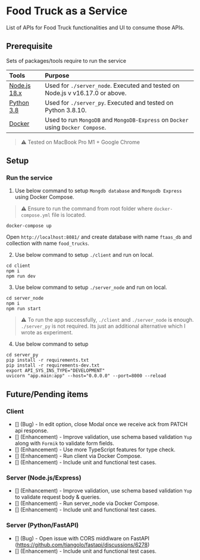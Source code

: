 # Food Truck as a Service

List of APIs for Food Truck functionalities and UI to consume those APIs.

## Prerequisite

Sets of packages/tools require to run the service

| Tools | Purpose |
|:---|:---|
| [Node.js 18.x](https://www.nodejs.org) | Used for `./server_node`. Executed and tested on Node.js v v16.17.0 or above. |
| [Python 3.8](https://www.python.org/downloads/) | Used for `./server_py`. Executed and tested on Python 3.8.10. |
| [Docker](https://www.docker.com/) | Used to run `MongoDB` and `MongoDB-Express` on `Docker` using `Docker Compose`. |

> :warning: Tested on MacBook Pro M1 + Google Chrome
## Setup

### Run the service

1. Use below command to setup `Mongdb database` and `Mongodb Express` using Docker Compose.

> :warning: Ensure to run the command from root folder where `docker-compose.yml` file is located.

```console
docker-compose up
```

Open `http://localhost:8081/` and create database with name `ftaas_db` and collection with name `food_trucks`.

2. Use below command to setup `./client` and run on local.

```console
cd client
npm i
npm run dev
```

3. Use below command to setup `./server_node` and run on local.

```console
cd server_node
npm i
npm run start
```

> :warning: To run the app successfully, `./client` and `./server_node` is enough. `./server_py` is not required. Its just an additional alternative which I wrote as experiment.

4. Use below command to setup 

```console
cd server_py
pip install -r requirements.txt
pip install -r requirements-dev.txt
export API_SYS_INS_TYPE="DEVELOPMENT"
uvicorn "app.main:app" --host="0.0.0.0" --port=8000 --reload
```

## Future/Pending items

### Client

- [] (Bug) - In edit option, close Modal once we receive ack from PATCH api response.
- [] (Enhancement) - Improve validation, use schema based validation `Yup` along with `Formik` to validate form fields.
- [] (Enhancement) - Use more TypeScript features for type check.
- [] (Enhancement) - Run client via Docker Compose.
- [] (Enhancement) - Include unit and functional test cases.

### Server (Node.js/Express)

- [] (Enhancement) - Improve validation, use schema based validation `Yup` to validate request body & queries.
- [] (Enhancement) - Run server_node via Docker Compose.
- [] (Enhancement) - Include unit and functional test cases.

### Server (Python/FastAPI)

- [] (Bug) - Open issue with CORS middlware on FastAPI (https://github.com/tiangolo/fastapi/discussions/6278)
- [] (Enhancement) - Include unit and functional test cases.

